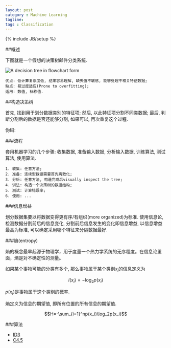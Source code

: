 ```yaml
---
layout: post
category : Machine Learning
tagline:
tags : Classification
---
```

{% include JB/setup %}

##概述

下图就是一个假想的决策树邮件分类系统.

![A decision tree in flowchart form](https://lh6.googleusercontent.com/-6AQJcHDG3Ps/UyJQG3oQ5TI/AAAAAAAAANs/IdP8KE3Yb5s/s800/decision-trees.png "A decision tree in flowchart form")

    优点: 低计算复杂度低, 结果容易理解, 缺失值不敏感, 能够处理不相关特征数据;
    缺点: 易过度适应(Prone to overfitting);
    适用: 数值, 标称值.

##构造决策树

首先, 找到用于划分数据类别的特征项; 然后, 以此特征项分割不同类数据; 最后, 判断分割后的数据是否还能够分割, 如果可以, 再次重复这个过程.

伪码:
<script src="https://gist.github.com/jeffzhangfly/9540406.js"></script>

###流程

套用机器学习的几个步骤: 收集数据, 准备输入数据, 分析输入数据, 训练算法, 测试算法, 使用算法.

    1. 收集: 任意方法;
    2. 准备: 连续型数据需要首先离散化;
    3. 分析: 任意方法, 构造完成后visually inspect the tree;
    4. 训法: 构造一个决策树的数据结构;
    5. 测试: 计算错误率;
    6. 使用: ...

###信息增益

划分数据集要以将数据变得更有序/有组织(more organized)为标准. 使用信息论,检测数据分割前后的信息变化, 分割前后信息发生的变化即信息增益, 以信息增益最高为标准, 可以确定采用哪个特征来分隔数据最好.

###熵(entropy)

熵的概念最早起源于物理学，用于度量一个热力学系统的无序程度。在信息论里面，熵是对不确定性的测量。

如果某个事物可能的分类有多个, 那么事物属于某个类别$x_i$的信息定义为

$$l(x_i)=-\log_2p(x_i)$$

$p(x_i)$是事物属于这个类别的概率.

熵定义为信息的期望值, 即所有位置的所有信息的期望值.

$$H=-\sum_{i=1}^np(x_i)\log_2p(x_i)$$

###算法

* [ID3](http://zh.wikipedia.org/zh/ID3算法 "ID3")
* [C4.5](http://zh.wikipedia.org/wiki/C4.5算法 "C4.5")

